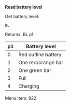 __Read battery level__

Get battery level:

	BL

Returns: BL p1

| p1  | Battery level |
| --- | --- |
| 0 | Red outline battery |
| 1 | One red/orange bar  |
| 2 | One green bar       |
| 3 | Full                |
| 4 | Charging            |

Menu item: 922
